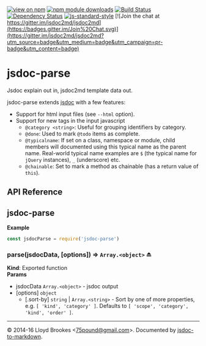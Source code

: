 [![view on npm](http://img.shields.io/npm/v/jsdoc-parse.svg)](https://www.npmjs.org/package/jsdoc-parse)
[![npm module downloads](http://img.shields.io/npm/dt/jsdoc-parse.svg)](https://www.npmjs.org/package/jsdoc-parse)
[![Build Status](https://travis-ci.org/jsdoc2md/jsdoc-parse.svg?branch=master)](https://travis-ci.org/jsdoc2md/jsdoc-parse)
[![Dependency Status](https://david-dm.org/jsdoc2md/jsdoc-parse.svg)](https://david-dm.org/jsdoc2md/jsdoc-parse)
[![js-standard-style](https://img.shields.io/badge/code%20style-standard-brightgreen.svg)](https://github.com/feross/standard)
[![Join the chat at https://gitter.im/jsdoc2md/jsdoc2md](https://badges.gitter.im/Join%20Chat.svg)](https://gitter.im/jsdoc2md/jsdoc2md?utm_source=badge&utm_medium=badge&utm_campaign=pr-badge&utm_content=badge)

# jsdoc-parse
Jsdoc explain out in, jsdoc2md template data out.

jsdoc-parse extends [jsdoc](https://github.com/jsdoc3/jsdoc) with a few features:

* Support for html input files (see `--html` option).
* Support for new tags in the input javascript
  * `@category <string>`: Useful for grouping identifiers by category.
  * `@done`: Used to mark `@todo` items as complete.
  * `@typicalname`: If set on a class, namespace or module, child members will documented using this typical name as the parent name. Real-world typical name examples are `$` (the typical name for `jQuery` instances), `_` (underscore) etc.
  * `@chainable`: Set to mark a method as chainable (has a return value of `this`).

## API Reference
<a name="module_jsdoc-parse"></a>

## jsdoc-parse
**Example**  
```js
const jsdocParse = require('jsdoc-parse')
```
<a name="exp_module_jsdoc-parse--parse"></a>

### parse(jsdocData, [options]) ⇒ <code>Array.&lt;object&gt;</code> ⏏
**Kind**: Exported function  
**Params**

- jsdocData <code>Array.&lt;object&gt;</code> - jsdoc output
- [options] <code>object</code>
    - [.sort-by] <code>string</code> | <code>Array.&lt;string&gt;</code> - Sort by one of more properties, e.g. `[ 'kind', 'category' ]`. Defaults to `[ 'scope', 'category', 'kind', 'order' ]`.


* * *

&copy; 2014-16 Lloyd Brookes \<75pound@gmail.com\>. Documented by [jsdoc-to-markdown](https://github.com/75lb/jsdoc-to-markdown).
